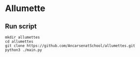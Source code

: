 # Allumette

## Run script
```shell
mkdir allumettes
cd allumettes
git clone https://github.com/AncarsenatSchool/allumettes.git
python3 ./main.py
```
